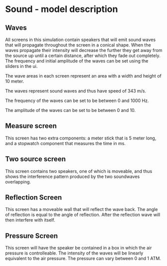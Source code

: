 # Sound - model description

## Waves

All screens in this simulation contain speakers that will emit sound waves that will propagate throughout the screen in a conical shape. When the waves propagate their intensity will decrease the further they get away from the source up until a certain distance, after which they fade out completely. The frequency and initial amplitude of the waves can be set using the sliders in the ui. 

The wave areas in each screen represent an area with a width and height of 10 meter. 

The waves represent sound waves and thus have speed of 343 m/s.

The frequency of the waves can be set to be between 0 and 1000 Hz.

The amplitude of the waves can be set to  be between 0 and 10.

## Measure screen

This screen has two extra components: a meter stick that is 5 meter long, and a stopwatch component that measures the time in ms.

## Two source screen

This screen contains two speakers, one of which is moveable, and thus shows the interference pattern produced by the two soundwaves overlapping.

## Reflection Screen

This screen has a moveable wall that will reflect the wave back. The angle of reflection is equal to the angle of reflection. After the reflection wave will then interfere with itself.

## Pressure Screen

This screen will have the speaker be contained in a box in which the air pressure is controlleable. The intensity of the waves will be linearly equivalent to the air pressure. The pressure can vary between 0 and 1 ATM.